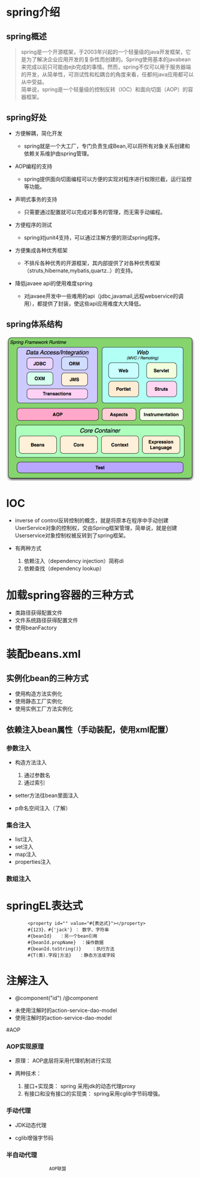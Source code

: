 # spring介绍

## spring概述
>  spring是一个开源框架，于2003年兴起的一个轻量级的java开发框架，它是为了解决企业应用开发的复杂性而创建的。Spring使用基本的javabean来完成以前只可能由ejb完成的事情。然而，spring不仅可以用于服务器端的开发，从简单性，可测试性和松耦合的角度来看，任都何java应用都可以从中受益。  
>   简单说，spring是一个轻量级的控制反转（IOC）和面向切面（AOP）的容器框架。

## spring好处
* 方便解耦，简化开发
   - spring就是一个大工厂，专门负责生成Bean,可以将所有对象关系创建和依赖关系维护由spring管理。
* AOP编程的支持
   - spring提供面向切面编程可以方便的实现对程序进行权限拦截，运行监控等功能。  
* 声明式事务的支持
   - 只需要通过配置就可以完成对事务的管理，而无需手动编程。
* 方便程序的测试
   - spring对junit4支持，可以通过注解方便的测试spring程序。

* 方便集成各种优秀框架
   - 不排斥各种优秀的开源框架，其内部提供了对各种优秀框架（struts,hibernate,mybatis,quartz..）的支持。

* 降低javaee api的使用难度spring
  - 对javaee开发中一些难用的api（jdbc,javamail,远程webservice的调用），都提供了封装，使这些api应用难度大大降低。

## spring体系结构
![icon](img/1.png)

# IOC
* inverse of control反转控制的概念，就是将原本在程序中手动创建UserService对象的控制权，交由Spring框架管理，简单说，就是创建Userservice对象控制权被反转到了spring框架。

* 有两种方式
    1. 依赖注入（dependency injection）简称di
    2. 依赖查找（dependency lookup）


# 加载spring容器的三种方式
* 类路径获得配置文件  
* 文件系统路径获得配置文件  
* 使用beanFactory

# 装配beans.xml

## 实例化bean的三种方式

* 使用构造方法实例化  
* 使用静态工厂实例化  
* 使用实例工厂方法实例化

## 依赖注入bean属性（手动装配，使用xml配置）
### 参数注入

- 构造方法注入
     1. 通过参数名
     2. 通过索引

- setter方法往bean里面注入
- p命名空间注入（了解） 


### 集合注入

- list注入
- set注入
- map注入
- properties注入
 
### 数组注入 
   

# springEL表达式
			
			<property id="" value="#{表达式}"></property>
			#{123}、#{'jack'} ： 数字、字符串
			#{beanId}	：另一个bean引用
			#{beanId.propName}	：操作数据
			#{beanId.toString()}	：执行方法
			#{T(类).字段|方法}	：静态方法或字段

# 注解注入

- @component("id")  /@component

* 未使用注解时的action-service-dao-model
* 使用注解时的action-service-dao-model


#AOP

### AOP实现原理

* 原理： AOP底层将采用代理机制进行实现

* 两种技术：
	1. 接口+实现类： spring 采用jdk的动态代理proxy
	2. 有接口和没有接口的实现类： spring采用cglib字节码增强。


### 手动代理

* JDK动态代理

* cglib增强字节码

### 半自动代理

 			     	AOP联盟